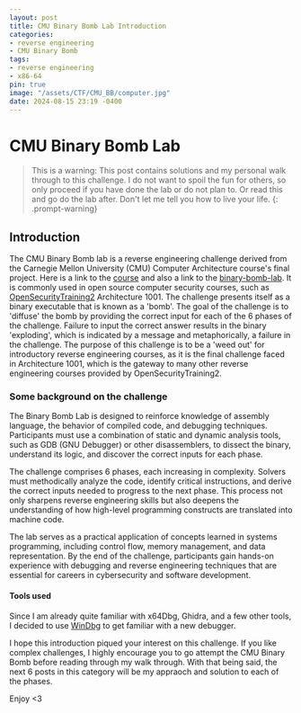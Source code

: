 ```yaml
---
layout: post
title: CMU Binary Bomb Lab Introduction
categories:
- reverse engineering
- CMU Binary Bomb
tags:
- reverse engineering
- x86-64
pin: true
image: "/assets/CTF/CMU_BB/computer.jpg"
date: 2024-08-15 23:19 -0400
---
```

# CMU Binary Bomb Lab

>This is a warning: This post contains solutions and my personal walk through to this challenge. I do not want to spoil the fun for others, so only proceed if you have done the lab or do not plan to. Or read this and go do the lab after. Don't let me tell you how to live your life.
{: .prompt-warning}

## **Introduction** 

The CMU Binary Bomb lab is a reverse engineering challenge derived from the Carnegie Mellon University (CMU) Computer Architecture course's final project. Here is a link to the [course](https://csapp.cs.cmu.edu/) and also a link to the [binary-bomb-lab](https://www.cs.cmu.edu/afs/cs/academic/class/15213-s02/www/applications/labs/lab2/bomblab.html). It is commonly used in open source computer security courses, such as [OpenSecurityTraining2](https://p.ost2.fyi/dashboard) Architecture 1001. The challenge presents itself as a binary executable that is known as a 'bomb'. The goal of the challenge is to 'diffuse' the bomb by providing the correct input for each of the 6 phases of the challenge. Failure to input the correct answer results in the binary 'exploding', which is indicated by a message and metaphorically, a failure in the challenge. The purpose of this challenge is to be a 'weed out' for introductory reverse engineering courses, as it is the final challenge faced in Architecture 1001, which is the gateway to many other reverse engineering courses provided by OpenSecurityTraining2.


### Some background on the challenge

The Binary Bomb Lab is designed to reinforce knowledge of assembly language, the behavior of compiled code, and debugging techniques. Participants must use a combination of static and dynamic analysis tools, such as GDB (GNU Debugger) or other disassemblers, to dissect the binary, understand its logic, and discover the correct inputs for each phase.

The challenge comprises 6 phases, each increasing in complexity. Solvers must methodically analyze the code, identify critical instructions, and derive the correct inputs needed to progress to the next phase. This process not only sharpens reverse engineering skills but also deepens the understanding of how high-level programming constructs are translated into machine code.

The lab serves as a practical application of concepts learned in systems programming, including control flow, memory management, and data representation. By the end of the challenge, participants gain hands-on experience with debugging and reverse engineering techniques that are essential for careers in cybersecurity and software development.


#### Tools used

Since I am already quite familiar with x64Dbg, Ghidra, and a few other tools, I decided to use [WinDbg](https://learn.microsoft.com/en-us/windows-hardware/drivers/debugger/) to get familiar with a new debugger. 


I hope this introduction piqued your interest on this challenge. If you like complex challenges, I highly encourage you to go attempt the CMU Binary Bomb before reading through my walk through. With that being said, the next 6 posts in this category will be my appraoch and solution to each of the phases. 

Enjoy <3